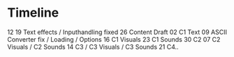 # Timeline

12 
19 Text effects / Inputhandling fixed
26 Content Draft
02 C1 Text
09 ASCII Converter fix / Loading / Options
16 C1 Visuals
23 C1 Sounds
30 C2
07 C2 Visuals / C2 Sounds
14 C3 / C3 Visuals / C3 Sounds
21 C4..

